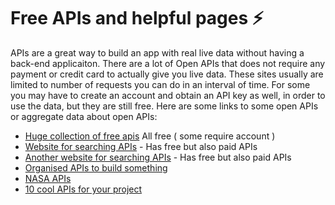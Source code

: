 # Free APIs and helpful pages ⚡
APIs are a great way to build an app with real live data without having a back-end applicaiton. There are a lot of Open APIs that does not require any payment or credit card to actually give you live data. These sites usually are limited to number of requests you can do in an interval of time. For some you may have to create an account and obtain an API key as well, in order to use the data, but they are still free. Here are some links to some open APIs or aggregate data about open APIs:
* [Huge collection of free apis](https://github.com/toddmotto/public-apis) All free ( some require account )
* [Website for searching APIs](https://rapidapi.com/) - Has free but also paid APIs
* [Another website for searching APIs](https://any-api.com/) - Has free but also paid APIs
* [Organised APIs to build something](https://apilist.fun/)
* [NASA APIs](https://api.nasa.gov/index.html#getting-started)
* [10 cool APIs for your project](https://dev.to/camerenisonfire/10-intriguing-public-rest-apis-for-your-next-project-2gbd)
